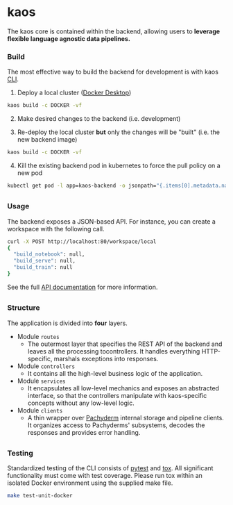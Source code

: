 # kaos

The kaos core is contained within the backend, allowing users to **leverage flexible language agnostic data pipelines.** 

### Build

The most effective way to build the backend for development is with kaos [CLI](../cli/README.md).

1. Deploy a local cluster ([Docker Desktop](../infrastructure/docker/README.md))

```bash
kaos build -c DOCKER -vf
```

2. Make desired changes to the backend (i.e. development)

3. Re-deploy the local cluster **but** only the changes will be "built" (i.e. the new backend image)
```bash
kaos build -c DOCKER -vf
```

4. Kill the existing backend pod in kubernetes to force the pull policy on a new pod
```bash
kubectl get pod -l app=kaos-backend -o jsonpath="{.items[0].metadata.name}" | xargs -I {} kubectl delete pod {}
```

##
### Usage

The backend exposes a JSON-based API. For instance, you can create a workspace with the following call.

```bash
curl -X POST http://localhost:80/workspace/local
{
  "build_notebook": null,
  "build_serve": null,
  "build_train": null
}
```

See the full [API documentation](https://ki-labs.gitbook.io/kaos/api-reference-1) for more information.

##
### Structure

The application is divided into **four** layers.

- Module `routes`
  - The outermost layer that specifies the REST API of the backend and leaves all the processing tocontrollers. It handles everything HTTP-specific, marshals exceptions into responses.
- Module `controllers`
  - It contains all the high-level business logic of the application.
- Module `services`
  - It encapsulates all low-level mechanics and exposes an abstracted interface, so that the controllers manipulate with kaos-specific concepts without any low-level logic.
- Module `clients`
  - A thin wrapper over [Pachyderm](https://pachyderm.io/) internal storage and pipeline clients. It organizes access to Pachyderms' subsystems, decodes the responses and provides error handling.
  
##
### Testing

Standardized testing of the CLI consists of [pytest](https://docs.pytest.org/en/latest/) and [tox](https://tox.readthedocs.io/en/latest/). All significant functionality must come with test coverage. Please run tox within an isolated Docker environment using the supplied make file.

```bash
make test-unit-docker
```
